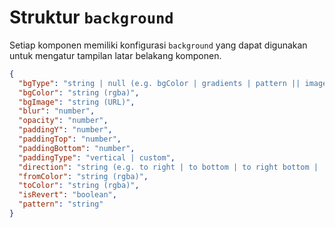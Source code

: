 # Struktur `background`

Setiap komponen memiliki konfigurasi `background` yang dapat digunakan untuk mengatur tampilan latar belakang komponen.

```json
{
  "bgType": "string | null (e.g. bgColor | gradients | pattern || image) ",
  "bgColor": "string (rgba)",
  "bgImage": "string (URL)",
  "blur": "number",
  "opacity": "number",
  "paddingY": "number",
  "paddingTop": "number",
  "paddingBottom": "number",
  "paddingType": "vertical | custom",
  "direction": "string (e.g. to right | to bottom | to right bottom |  to right top  )",
  "fromColor": "string (rgba)",
  "toColor": "string (rgba)",
  "isRevert": "boolean",
  "pattern": "string"
}
```
